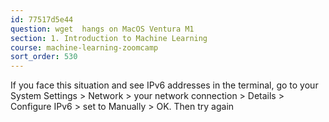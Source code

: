 ```yaml
---
id: 77517d5e44
question: wget  hangs on MacOS Ventura M1
section: 1. Introduction to Machine Learning
course: machine-learning-zoomcamp
sort_order: 530
---
```


If you face this situation and see IPv6 addresses in the terminal, go to your System Settings > Network > your network connection > Details > Configure IPv6 > set to Manually > OK. Then try again

